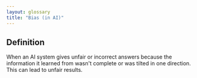 ```yaml
---
layout: glossary
title: "Bias (in AI)"
---
```


## Definition
When an AI system gives unfair or incorrect answers because the information it learned from wasn't complete or was tilted in one direction. This can lead to unfair results.
